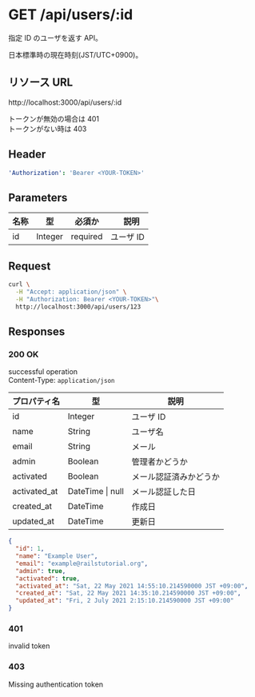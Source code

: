 # GET /api/users/:id

指定 ID のユーザを返す API。

日本標準時の現在時刻(JST/UTC+0900)。

## リソース URL

http://localhost:3000/api/users/:id

トークンが無効の場合は 401<br>
トークンがない時は 403<br>

## Header

```yml
'Authorization': 'Bearer <YOUR-TOKEN>'
```

## Parameters

| 名称 | 型      | 必須か   | 　説明    |
| ---- | ------- | -------- | --------- |
| id   | Integer | required | ユーザ ID |

## Request

```bash
curl \
  -H "Accept: application/json" \
  -H "Authorization: Bearer <YOUR-TOKEN>"\
  http://localhost:3000/api/users/123
```

## Responses

### 200 OK

successful operation<br>
Content-Type: `application/json`

| プロパティ名 | 型                   | 説明                   |
| ------------ | -------------------- | ---------------------- |
| id           | Integer              | ユーザ ID              |
| name         | String               | ユーザ名               |
| email        | String               | メール                 |
| admin        | Boolean              | 管理者かどうか         |
| activated    | Boolean              | メール認証済みかどうか |
| activated_at | DateTime &#124; null | メール認証した日       |
| created_at   | DateTime             | 作成日                 |
| updated_at   | DateTime             | 更新日                 |

```json
{
  "id": 1,
  "name": "Example User",
  "email": "example@railstutorial.org",
  "admin": true,
  "activated": true,
  "activated_at": "Sat, 22 May 2021 14:55:10.214590000 JST +09:00",
  "created_at": "Sat, 22 May 2021 14:35:10.214590000 JST +09:00",
  "updated_at": "Fri, 2 July 2021 2:15:10.214590000 JST +09:00"
}
```

### 401

invalid token

### 403

Missing authentication token
